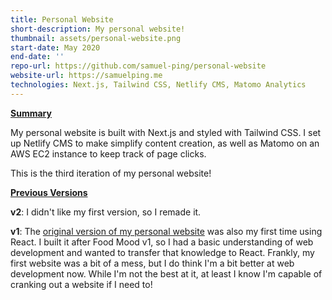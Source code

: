 ```yaml
---
title: Personal Website
short-description: My personal website!
thumbnail: assets/personal-website.png
start-date: May 2020
end-date: ''
repo-url: https://github.com/samuel-ping/personal-website
website-url: https://samuelping.me
technologies: Next.js, Tailwind CSS, Netlify CMS, Matomo Analytics
---
```


<ins>**Summary**</ins>

My personal website is built with Next.js and styled with Tailwind CSS. I set up Netlify CMS to make simplify content creation, as well as Matomo on an AWS EC2 instance to keep track of page clicks.

This is the third iteration of my personal website!

<ins>**Previous Versions**</ins>

**v2**: I didn't like my first version, so I remade it.

**v1**: The [original version of my personal website](https://samuel-ping.github.io/personal-website-v1) was also my first time using React. I built it after Food Mood v1, so I had a basic understanding of web development and wanted to transfer that knowledge to React. Frankly, my first website was a bit of a mess, but I do think I'm a bit better at web development now. While I'm not the best at it, at least I know I'm capable of cranking out a website if I need to!
